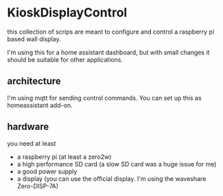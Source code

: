 # KioskDisplayControl
this collection of scrips are meant to configure and control a raspberry pi based wall display.

I'm using this for a home assistant dashboard, but with small changes it should be suitable for other applications.

## architecture 
I'm using mqtt for sending control commands. You can set up this as homeassistant add-on.

## hardware 
you need at least 

- a raspberry pi (at least a zero2w)
- a high performance SD card (a slow SD card was a huge issue for me)
- a good power supply
- a display (you can use the official display. I'm using the waveshare Zero-DISP-7A)
